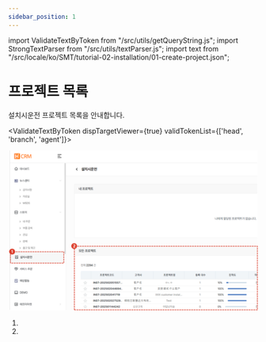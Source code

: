 ```yaml
---
sidebar_position: 1
---
```


import ValidateTextByToken from "/src/utils/getQueryString.js";
import StrongTextParser from "/src/utils/textParser.js";
import text from "/src/locale/ko/SMT/tutorial-02-installation/01-create-project.json";

# 프로젝트 목록

설치시운전 프로젝트 목록을 안내합니다.

<ValidateTextByToken dispTargetViewer={true} validTokenList={['head', 'branch', 'agent']}>

![001](./img/001.png)

1. <StrongTextParser text={text.projectList01} />
1. <StrongTextParser text={text.projectList02} />

</ValidateTextByToken>
